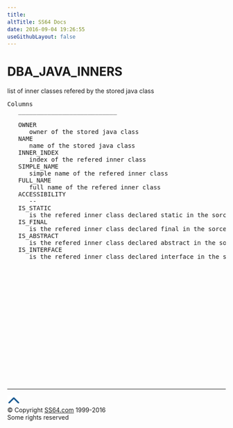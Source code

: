 ```yaml
---
title:
altTitle: SS64 Docs
date: 2016-09-04 19:26:55
useGithubLayout: false
---
```

<!-- #BeginLibraryItem "/Library/head_orad.lbi" --><!-- #EndLibraryItem --><h1>DBA_JAVA_INNERS </h1><p> list of inner classes refered by the stored java class </p> 
 
<pre>Columns
   ___________________________
 
   OWNER
      owner of the stored java class
   NAME
      name of the stored java class
   INNER_INDEX
      index of the refered inner class
   SIMPLE_NAME
      simple name of the refered inner class
   FULL_NAME
      full name of the refered inner class
   ACCESSIBILITY
      --
   IS_STATIC
      is the refered inner class declared static in the sorce file
   IS_FINAL
      is the refered inner class declared final in the sorce file
   IS_ABSTRACT
      is the refered inner class declared abstract in the sorce file
   IS_INTERFACE
      is the refered inner class declared interface in the sorce file

</pre><!-- #BeginLibraryItem "/Library/foot_orad.lbi" --><p>
<!-- oracle-footer -->
<ins class="adsbygoogle" style="display:inline-block;width:300px;height:250px" data-ad-client="ca-pub-6140977852749469" data-ad-slot="4275490898"></ins>
<script>
(adsbygoogle = window.adsbygoogle || []).push({});
</script></p>
<hr>
<div id="bl" class="footer"><a href="DBA_JAVA_INNERS.html#"><img src="../images/top.png" width="30" height="22" alt="Back to the Top"></a></div>
<div id="br" class="footer, tagline">© Copyright <a href="http://ss64.com/">SS64.com</a> 1999-2016<br>
Some rights reserved</div>
<!-- #EndLibraryItem -->

